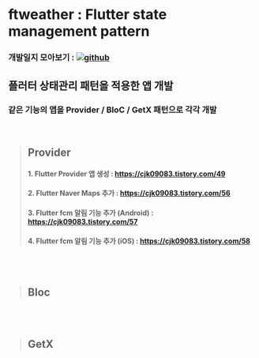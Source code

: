# ftweather : Flutter state management pattern

<p> 
  <h3>개발일지 모아보기 : 
    <a href="https://cjk09083.tistory.com/category/%ED%94%84%EB%A1%9C%EC%A0%9D%ED%8A%B8%EB%93%A4/%EB%82%A0%EC%94%A8%EC%95%B1" target="_blank">
      <img src=https://img.shields.io/badge/Tistory-000000.svg?&style=for-the-badge&logo=Tistory&logoColor=white alt=github />
    </a> 
  </h3> 
</p>


## 플러터 상태관리 패턴을 적용한 앱 개발 <br>
### 같은 기능의 앱을 Provider / BloC / GetX 패턴으로 각각 개발 <br>
<br>


>## Provider 
>####   1. Flutter Provider 앱 생성 : https://cjk09083.tistory.com/49
>####   2. Flutter Naver Maps 추가 : https://cjk09083.tistory.com/56
>####   3. Flutter fcm 알림 기능 추가 (Android) : https://cjk09083.tistory.com/57
>####   4. Flutter fcm 알림 기능 추가 (iOS) : https://cjk09083.tistory.com/58

<br>
<br>

>## Bloc

<br>
<br>

>## GetX
